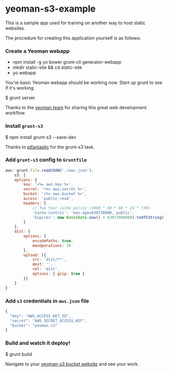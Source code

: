 yeoman-s3-example
=================

This is a sample app used for training on another way to host static websites.

The procedure for creating this application yourself is as follows:

### Create a Yeoman webapp

  * npm install -g yo bower grunt-cli generator-webapp
  * mkdir static-site && cd static-site
  * yo webapp

You're basic Yeoman webapp should be working now. Start up grunt to see if it's working.

  $ grunt server

Thanks to the [yeoman team](http://yeoman.io/) for sharing this great web development workflow.
 
### Install `grunt-s3`

  $ npm install grunt-s3 --save-dev

Thanks to [pifantastic](https://github.com/pifantastic/grunt-s3) for the grunt-s3 task.
  
### Add `grunt-s3` config to `Gruntfile`

```javascript
aws: grunt.file.readJSON('./aws.json'),
    s3: {
    options: {
        key: '<%= aws.key %>',
        secret: '<%= aws.secret %>',
        bucket: '<%= aws.bucket %>',
        access: 'public-read',
        headers: {
            // Two Year cache policy (1000 * 60 * 60 * 24 * 730)
            'Cache-Control': 'max-age=630720000, public',
            'Expires': new Date(Date.now() + 63072000000).toUTCString()
        }
    },
    dist: {
        options: {
            encodePaths: true,
            maxOperations: 20
        },
        upload: [{
            src: 'dist/**',
            dest: '',
            rel: 'dist',
            options: { gzip: true }
        }]
    }
}
```

### Add `s3` credentials in `aws.json` file

```javascript
{
  "key": "AWS_ACCESS_KEY_ID",
  "secret": "AWS_SECRET_ACCESS_KEY",
  "bucket": "yeoman-s3"
}
```

### Build and watch it deploy!

  $ grunt build
  
Navigate to your [yeoman-s3 bucket website](http://yeoman-s3.s3-website-us-east-1.amazonaws.com/) and see your work.
